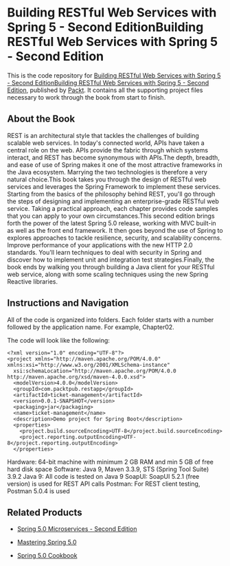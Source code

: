 # Building RESTful Web Services with Spring 5 - Second EditionBuilding RESTful Web Services with Spring 5 - Second Edition
This is the code repository for [Building RESTful Web Services with Spring 5 - Second EditionBuilding RESTful Web Services with Spring 5 - Second Edition](https://www.packtpub.com/application-development/building-restful-web-services-spring-5-second-edition?utm_source=github&utm_medium=repository&utm_campaign=9781788475891), published by [Packt](https://www.packtpub.com/?utm_source=github). It contains all the supporting project files necessary to work through the book from start to finish.
## About the Book
REST is an architectural style that tackles the challenges of building scalable web services. In today's connected world, APIs have taken a central role on the web. APIs provide the fabric through which systems interact, and REST has become synonymous with APIs.The depth, breadth, and ease of use of Spring makes it one of the most attractive frameworks in the Java ecosystem. Marrying the two technologies is therefore a very natural choice.This book takes you through the design of RESTful web services and leverages the Spring Framework to implement these services. Starting from the basics of the philosophy behind REST, you'll go through the steps of designing and implementing an enterprise-grade RESTful web service. Taking a practical approach, each chapter provides code samples that you can apply to your own circumstances.This second edition brings forth the power of the latest Spring 5.0 release, working with MVC built-in as well as the front end framework. It then goes beyond the use of Spring to explores approaches to tackle resilience, security, and scalability concerns. Improve performance of your applications with the new HTTP 2.0 standards. You'll learn techniques to deal with security in Spring and discover how to implement unit and integration test strategies.Finally, the book ends by walking you through building a Java client for your RESTful web service, along with some scaling techniques using the new Spring Reactive libraries.
## Instructions and Navigation
All of the code is organized into folders. Each folder starts with a number followed by the application name. For example, Chapter02.



The code will look like the following:
```
<?xml version="1.0" encoding="UTF-8"?>
<project xmlns="http://maven.apache.org/POM/4.0.0" xmlns:xsi="http://www.w3.org/2001/XMLSchema-instance"
  xsi:schemaLocation="http://maven.apache.org/POM/4.0.0 http://maven.apache.org/xsd/maven-4.0.0.xsd">
  <modelVersion>4.0.0</modelVersion>
  <groupId>com.packtpub.restapp</groupId>
  <artifactId>ticket-management</artifactId>
  <version>0.0.1-SNAPSHOT</version>
  <packaging>jar</packaging>
  <name>ticket-management</name>
  <description>Demo project for Spring Boot</description>
  <properties>
    <project.build.sourceEncoding>UTF-8</project.build.sourceEncoding>
    <project.reporting.outputEncoding>UTF-8</project.reporting.outputEncoding>
  </properties>
```

Hardware: 64-bit machine with minimum 2 GB RAM and min 5 GB of free hard disk space
Software: Java 9, Maven 3.3.9, STS (Spring Tool Suite) 3.9.2 
Java 9: All code is tested on Java 9
SoapUI: SoapUI 5.2.1 (free version) is used for REST API calls
Postman: For REST client testing, Postman 5.0.4 is used

## Related Products
* [Spring 5.0 Microservices - Second Edition](https://www.packtpub.com/application-development/building-restful-web-services-spring-5-second-edition?utm_source=github&utm_medium=repository&utm_campaign=9781788475891)

* [Mastering Spring 5.0](https://www.packtpub.com/application-development/building-restful-web-services-spring-5-second-edition?utm_source=github&utm_medium=repository&utm_campaign=9781788475891)

* [Spring 5.0 Cookbook](https://www.packtpub.com/application-development/spring-50-cookbook?utm_source=github&utm_medium=repository&utm_campaign=9781787128316)